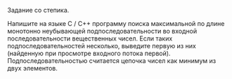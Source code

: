 Задание со степика.

Напишите на языке C / C++ программу поиска максимальной по длине монотонно неубывающей подпоследовательности во входной последовательности вещественных чисел. Если таких подпоследовательностей несколько, выведите первую из них (найденную при просмотре входного потока первой). Подпоследовательностью считается цепочка чисел как минимум из двух элементов.
